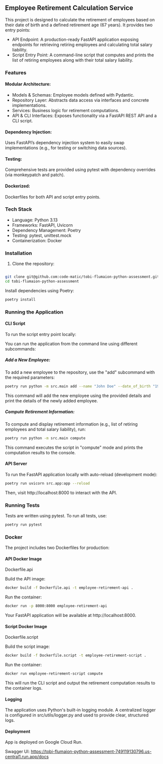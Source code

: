 ## Employee Retirement Calculation Service
This project is designed to calculate the retirement of employees based on their date of birth and a defined retirement age (67 years). It provides two entry points:

- API Endpoint: A production-ready FastAPI application exposing endpoints for retrieving retiring employees and calculating total salary liability.
- Script Entry Point: A command-line script that computes and prints the list of retiring employees along with their total salary liability.

### Features
#### Modular Architecture:

- Models & Schemas: Employee models defined with Pydantic.
- Repository Layer: Abstracts data access via interfaces and concrete implementations.
- Services: Business logic for retirement computations.
- API & CLI Interfaces: Exposes functionality via a FastAPI REST API and a CLI script.
#### Dependency Injection:
Uses FastAPI’s dependency injection system to easily swap implementations (e.g., for testing or switching data sources).

#### Testing:
Comprehensive tests are provided using pytest with dependency overrides (via monkeypatch and patch).

#### Dockerized:
Dockerfiles for both API and script entry points.

### Tech Stack
- Language: Python 3.13
- Frameworks: FastAPI, Uvicorn
- Dependency Management: Poetry
- Testing: pytest, unittest.mock
- Containerization: Docker



### Installation
1. Clone the repository:

```bash Copy Edit

git clone git@github.com:code-matic/tobi-flumaion-python-assessment.git
cd tobi-flumaion-python-assessment
```

Install dependencies using Poetry:

```bash Copy Edit
poetry install
```

### Running the Application
#### CLI Script
To run the script entry point locally:



You can run the application from the command line using different subcommands:

##### Add a New Employee:
To add a new employee to the repository, use the "add" subcommand with the required parameters:

```bash Copy Edit
poetry run python -m src.main add --name "John Doe" --date_of_birth "1980-05-15" --salary 75000
```
This command will add the new employee using the provided details and print the details of the newly added employee.

##### Compute Retirement Information:
To compute and display retirement information (e.g., list of retiring employees and total salary liability), run:

```bash Copy Edit
poetry run python -m src.main compute
```
This command executes the script in "compute" mode and prints the computation results to the console.


#### API Server
To run the FastAPI application locally with auto-reload (development mode):

```bash Copy Edit
poetry run uvicorn src.app:app --reload
```
Then, visit http://localhost:8000 to interact with the API.

### Running Tests
Tests are written using pytest. To run all tests, use:

```bash Copy Edit
poetry run pytest 
```

### Docker
The project includes two Dockerfiles for production:

#### API Docker Image
Dockerfile.api

Build the API image:

```bash Copy Edit
docker build -f Dockerfile.api -t employee-retirement-api .
```
Run the container:
    
```bash Copy Edit
docker run -p 8000:8000 employee-retirement-api
```
Your FastAPI application will be available at http://localhost:8000.

#### Script Docker Image
Dockerfile.script

Build the script image:
    
```bash Copy Edit
docker build -f Dockerfile.script -t employee-retirement-script .
```
Run the container:

```bash Copy Edit
docker run employee-retirement-script compute
```
This will run the CLI script and output the retirement computation results to the container logs.


#### Logging
The application uses Python's built-in logging module. A centralized logger is configured in src/utils/logger.py and used to provide clear, structured logs.


#### Deployment
App is deployed on Google Cloud Run.

Swagger UI: https://tobi-flumaion-python-assessment-749119130796.us-central1.run.app/docs